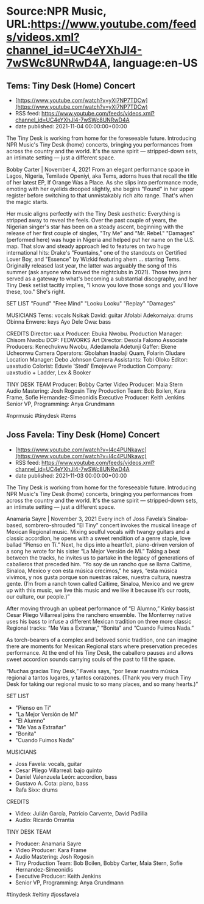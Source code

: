 # Source:NPR Music, URL:https://www.youtube.com/feeds/videos.xml?channel_id=UC4eYXhJI4-7wSWc8UNRwD4A, language:en-US

## Tems: Tiny Desk (Home) Concert
 - [https://www.youtube.com/watch?v=yXI7NP7TDCw](https://www.youtube.com/watch?v=yXI7NP7TDCw)
 - RSS feed: https://www.youtube.com/feeds/videos.xml?channel_id=UC4eYXhJI4-7wSWc8UNRwD4A
 - date published: 2021-11-04 00:00:00+00:00

The Tiny Desk is working from home for the foreseeable future. Introducing NPR Music's Tiny Desk (home) concerts, bringing you performances from across the country and the world. It's the same spirit — stripped-down sets, an intimate setting — just a different space.

Bobby Carter | November 4, 2021
From an elegant performance space in Lagos, Nigeria, Temilade Openiyi, aka Tems, adorns hues that recall the title of her latest EP, If Orange Was a Place. As she slips into performance mode, emoting with her eyelids drooped slightly, she begins "Found" in her upper register before switching to that unmistakably rich alto range. That's when the magic starts.

Her music aligns perfectly with the Tiny Desk aesthetic: Everything is stripped away to reveal the feels. Over the past couple of years, the Nigerian singer's star has been on a steady ascent, beginning with the release of her first couple of singles, "Try Me" and "Mr. Rebel." "Damages" (performed here) was huge in Nigeria and helped put her name on the U.S. map. That slow and steady approach led to features on two huge international hits: Drake's "Fountains," one of the standouts on Certified Lover Boy, and "Essence" by Wizkid featuring ahem ... starring Tems. Originally released last year, the latter was arguably the song of this summer (ask anyone who braved the nightclubs in 2021). Those two jams served as a gateway to what's becoming a substantial discography, and her Tiny Desk setlist tacitly implies, "I know you love those songs and you'll love these, too." She's right.

SET LIST
"Found"
"Free Mind"
"Looku Looku"
"Replay"
"Damages"

MUSICIANS
Tems: vocals
Nsikak David: guitar
Afolabi Adekomaiya: drums
Obinna Enwere: keys
Ayo Dele Owa: bass

CREDITS
Director: ua.x
Producer: Ebuka Nwobu.
Production Manager: Chisom Nwobu
DOP: FEDWORKS
Art Director: Desola Falomo
Associate Producers: Kenechukwu Nwobu, Adedamola Adetunji
Gaffer: Ekene Ucheonwu
Camera Operators: Gbolahan Inaolaji Quam, Folarin Oludare
Location Manager: Debo Johnson
Camera Assistants: Tobi Oloko
Editor: uaxstudio
Colorist: Eduvie 'Stedi' Emojevwe
Production Company: uaxstudio + Ladder, Lex & Booker

TINY DESK TEAM
Producer: Bobby Carter
Video Producer: Maia Stern
Audio Mastering: Josh Rogosin
Tiny Production Team: Bob Boilen, Kara Frame, Sofie Hernandez-Simeonidis
Executive Producer: Keith Jenkins
Senior VP, Programming: Anya Grundmann

#nprmusic #tinydesk #tems

## Joss Favela: Tiny Desk (Home) Concert
 - [https://www.youtube.com/watch?v=l4c4PUNkawc](https://www.youtube.com/watch?v=l4c4PUNkawc)
 - RSS feed: https://www.youtube.com/feeds/videos.xml?channel_id=UC4eYXhJI4-7wSWc8UNRwD4A
 - date published: 2021-11-03 00:00:00+00:00

The Tiny Desk is working from home for the foreseeable future. Introducing NPR Music's Tiny Desk (home) concerts, bringing you performances from across the country and the world. It's the same spirit — stripped-down sets, an intimate setting — just a different space.

Anamaria Sayre | November 3, 2021
Every inch of Joss Favela’s Sinaloa-based, sombrero-shrouded “El Tiny” concert invokes the musical lineage of Mexican Regional music. Mixing soulful vocals with twangy guitars and a classic accordion, he opens with a sweet rendition of a genre staple, love ballad “Pienso en Tí.” Next, he dips into a heartfelt, piano-driven version of a song he wrote for his sister “La Mejor Versión de Mi.” Taking a beat between the tracks, he invites us to partake in the legacy of generations of caballeros that preceded him. “Yo soy de un rancho que se llama Caitime, Sinaloa, Mexico y con esta música crecimos,” he says, “esta música vivimos, y nos gusta porque son nuestras raíces, nuestra cultura, nuestra gente. (I’m from a ranch town called Caitime, Sinaloa, Mexico and we grew up with this music, we live this music and we like it because it’s our roots, our culture, our people.)”

After moving through an upbeat performance of “El Alumno,” Kinky bassist Cesar Pliego Villarreal joins the ranchero ensemble. The Monterrey native uses his bass to infuse a different Mexican tradition on three more classic Regional tracks: “Me Vas a Extranar,” “Bonita” and “Cuando Fuimos Nada.”

As torch-bearers of a complex and beloved sonic tradition, one can imagine there are moments for Mexican Regional stars where preservation precedes performance. At the end of his Tiny Desk, the caballero pauses and allows sweet accordion sounds carrying souls of the past to fill the space.

“Muchas gracias Tiny Desk,” Favela says, “por llevar nuestra música regional a tantos lugares,
y tantos corazones. (Thank you very much Tiny Desk for taking our regional music to so many places, and so many hearts.)”

SET LIST
* "Pienso en Ti"
* "La Mejor Versión de Mí"
* "El Alumno"
* "Me Vas a Extrañar"
* "Bonita"
* "Cuando Fuimos Nada"

MUSICIANS
* Joss Favela: vocals, guitar
* Cesar Pliego Villarreal: bajo quinto
* Daniel Valenzuela León: accordion, bass
* Gustavo A. Cota: piano, bass
* Rafa Sixx: drums

CREDITS
* Video: Julián García, Patricio Carvente, David Padilla
* Audio: Ricardo Orrantia

TINY DESK TEAM
* Producer: Anamaria Sayre
* Video Producer: Kara Frame
* Audio Mastering: Josh Rogosin
* Tiny Production Team: Bob Boilen, Bobby Carter, Maia Stern, Sofie Hernandez-Simeonidis
* Executive Producer: Keith Jenkins
* Senior VP, Programming: Anya Grundmann

#tinydesk #eltiny #jossfavela

